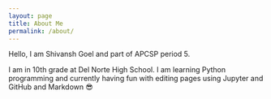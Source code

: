 ```yaml
---
layout: page
title: About Me
permalink: /about/
---
```


Hello, I am Shivansh Goel and part of APCSP period 5. 

I am in 10th grade at Del Norte High School. I am learning Python programming and currently having fun with editing pages using Jupyter and GitHub and Markdown :sunglasses:

